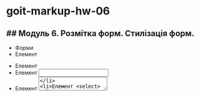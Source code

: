 # goit-markup-hw-06

## ## Модуль 6. Розмітка форм. Стилізація форм.

- Форми
- Елемент <form>
- Елемент <label>
- Елемент <input>
- Елемент <textarea>
- Елемент <select>
- Елемент <datalist>
- Групування полів
- Валідація
- Атрибути валідації
- Псевдокласи стану